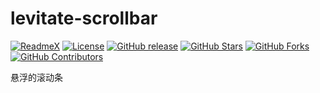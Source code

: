 # levitate-scrollbar

[![ReadmeX](https://cdn.chat2db-ai.com/app/avatar/custom/ed24fce1818a4de888133a54ec728066.jpg)](https://chat2db-ai.com/)
[![License](https://img.shields.io/github/license/alibaba/fastjson2?color=4D7A97&logo=apache)](https://www.apache.org/licenses/LICENSE-2.0.html)
[![GitHub release](https://img.shields.io/github/release/chat2db/Chat2DB)](https://github.com/chat2db/Chat2DB/releases)
[![GitHub Stars](https://img.shields.io/github/stars/chat2db/Chat2DB)](https://github.com/chat2db/Chat2DB/stargazers)
[![GitHub Forks](https://img.shields.io/github/forks/chat2db/Chat2DB)](https://github.com/chat2db/Chat2DB/fork)
[![GitHub Contributors](https://img.shields.io/github/contributors/chat2db/Chat2DB)](https://github.com/chat2db/Chat2DB/graphs/contributors)

悬浮的滚动条
